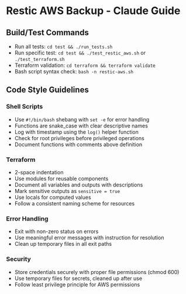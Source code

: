 # Restic AWS Backup - Claude Guide

## Build/Test Commands
- Run all tests: `cd test && ./run_tests.sh`
- Run specific test: `cd test && ./test_restic_aws.sh` or `./test_terraform.sh`
- Terraform validation: `cd terraform && terraform validate`
- Bash script syntax check: `bash -n restic-aws.sh`

## Code Style Guidelines

### Shell Scripts
- Use `#!/bin/bash` shebang with `set -e` for error handling
- Functions are snake_case with clear descriptive names
- Log with timestamp using the `log()` helper function
- Check for root privileges before privileged operations
- Document functions with comments above definition

### Terraform
- 2-space indentation
- Use modules for reusable components
- Document all variables and outputs with descriptions
- Mark sensitive outputs as `sensitive = true`
- Use locals for computed values
- Follow a consistent naming scheme for resources

### Error Handling
- Exit with non-zero status on errors
- Use meaningful error messages with instruction for resolution
- Clean up temporary files in all exit paths

### Security
- Store credentials securely with proper file permissions (chmod 600)
- Use temporary files for secrets, cleaned up after use
- Follow least privilege principle for AWS permissions